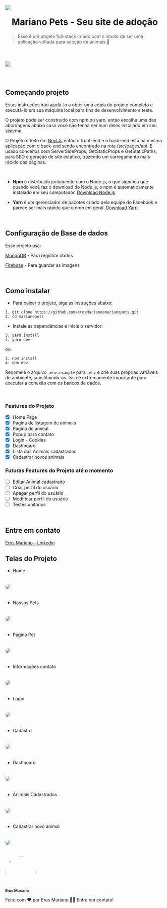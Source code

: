 <img src="./src/assets/images/readme/logo-banner.png">

<h1 id="sobre" style="margin-top: 20px; margin-bottom: 20px; text-align: center;"><strong>Mariano Pets - Seu site de adoção</strong></h1>

> Esse é um projeto full-stack criado com o intuito de ser uma aplicação voltada para adoção de animais.🐶



<img style="margin-top: 40px; margin-bottom: 40px; text-align: center;" src="./src/assets/images/readme/desktop-image.png">

## Começando projeto

Estas instruções irão ajudá-lo a obter uma cópia do projeto completo e executá-lo em sua máquina local para fins de desenvolvimento e teste.

O projeto pode ser construído com npm ou yarn, então escolha uma das abordagens abaixo caso você não tenha nenhum deles instalado em seu sistema.

O Projeto é feito em [NextJs](https://nextjs.org/) então o front-end e o back-end está na mesma aplicação com o back-end sendo encontrado na rota /src/pages/api.
É usado conceitos com ServerSideProps, GetStaticProps e GetStaticPaths, para SEO e geração de site estático, trazendo um carregamento mais rápido das páginas.

<br>

* **Npm** é distribuído juntamente com o Node.js, o que significa que quando você faz o download do Node.js, o npm é automaticamente instalado em seu computador. [Download Node.js](https://nodejs.org/en/download/)

* **Yarn** é um gerenciador de pacotes criado pela equipe do Facebook e parece ser mais rápido que o npm em geral. [Download Yarn](https://yarnpkg.com/en/docs/install)

<br>

## Configuração de Base de dados 

Esse projeto usa:
<br>

[MongoDB](https://www.mongodb.com/atlas/database) - Para registrar dados
<br>

[Firebase](https://firebase.google.com/products/realtime-database/) - Para guardar as imagens 

<br> 

## Como instalar

* Para baixar o projeto, siga as instruções abaixo:

```
1. git clone https://github.com/erosMariano/marianopets.git
2. cd marianopets
```

* Instale as dependências e inicie o servidor:

```
3. yarn install
4. yarn dev
```

ou

```
3. npm install
4. npm dev
```


Renomeie o arquivo `.env.example` para `.env` e crie suas próprias variáveis de ambiente, substituindo-as. Isso é extremamente importante para executar a conexão com os bancos de dados.

<br>

### Features do Projeto

- [x] Home Page
- [x] Página de listagem de animais
- [x] Página do animal
- [x] Popup para contato
- [x] Login - Cookies 
- [x] Dashboard
- [x] Lista dos Animais cadastrados
- [x] Cadastrar novos animais

### Futuras Features do Projeto até o momento

- [ ] Editar Animal cadastrado
- [ ] Criar perfil do usuário
- [ ] Apagar perfil do usuário
- [ ] Modificar perfil do usuário
- [ ] Testes unitários

<br>

## Entre em contato
[Eros Mariano - Linkedin](https://www.linkedin.com/in/erosmariano)



## Telas do Projeto
* Home
<img style="margin-bottom: 20px; margin-top: 20px; text-align: center; border-radius: 10px" src="./src/assets/images/readme/Home.png">

* Nossos Pets
<img style="margin-bottom: 20px; margin-top: 20px;text-align: center; border-radius: 10px" src="./src/assets/images/readme/nossos-pets.png">

* Página Pet
<img style="margin-bottom: 20px; margin-top: 20px;text-align: center; border-radius: 10px" src="./src/assets/images/readme/pag-pet.png">

* Informações contato
<img style="margin-bottom: 20px; margin-top: 20px;text-align: center; border-radius: 10px" src="./src/assets/images/readme/info-contato.png">

* Login
<img style="margin-bottom: 20px; margin-top: 20px;text-align: center; border-radius: 10px" src="./src/assets/images/readme/login.png">


* Cadastro
<img style="margin-bottom: 20px; margin-top: 20px;text-align: center; border-radius: 10px" src="./src/assets/images/readme/cadastro.png">

* Dashboard
<img style="margin-bottom: 20px; margin-top: 20px;text-align: center; border-radius: 10px" src="./src/assets/images/readme/dashboard.png">


* Animais Cadastrados
<img style="margin-bottom: 20px; margin-top: 20px;text-align: center; border-radius: 10px" src="./src/assets/images/readme/animais-cadastrados.png">


* Cadastrar novo animal
<img style="margin-bottom: 20px; margin-top: 20px;text-align: center; border-radius: 10px" src="./src/assets/images/readme/cadastrar-novo-animal.png">


<br>
<br>
<a href="https://blog.rocketseat.com.br/author/thiago/">
 <img style="border-radius: 50%;" src="./src/assets/images/readme/perfil.png" width="100px;" alt=""/>
 <br />
 <sub><b>Eros Mariano</b></sub></a> <a href="https://www.linkedin.com/in/erosmariano/" title="Rocketseat"></a>


Feito com ❤️ por Eros Mariano 👋🏽 Entre em contato!
